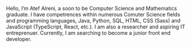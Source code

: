 Hello, I’m Atef Alreni, a soon to be Computer Science and Mathematics graduate.
I have competrences within numerous Comuter Science fields and programming languages,
Java, Python, SQL, HTML, CSS (Sass) and JavaScript (TypeScript, React, etc.).
I am also a researcher and aspiring IT entreprenuer. Currently, I am searching to become
a junior front end developer.
